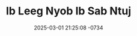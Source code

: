 ---
layout: movie-video-data
date: 2025-03-01 21:25:08 -0734
categories: movie front

# Site Attributes
title: "Ib Leeg Nyob Ib Sab Ntuj"
permalink: "/movie/Ib_Leeg_Nyob_Ib_Sab_Ntuj"

# Movie Attributes
synopsis: "Ib leeg nyob ib sab ntuj, yog ib zaj dab neeg qhia txog Poj Qaib thiab Nkauj See lawv txoj kev hlub. Yeej suab yog ib tug tub Hmoob Asmelikas, Poj Qaib thiab Nkauj see nkawv yog nkauj hmoob thaib. Tiamsis poj qaib thiab yeej suab nkawv yog muam yug nus yug. Yeej suab thiaj tau mus saib poj qaib lawv tim thaibteb. nkawv sib pom sib nyiam heev, tiam sis nkawv ib leeg nyob ib sab ntuj tsis paub hais tias nkawv txoj kev hlub yuav zoo li cas. hos nkauj see yog ib tug ntxhais ntsuag nrig niam ntxawm thiab txiv ntxawm nyob xwb. niam ntxawm thiab txiv ntxawm tsis nyiam, tau coj nkauj see mus nrauj zoo, tiam sis nkauj see hmoov zoo yeej suab thiaj khaws tau nkauj see. Yeej suab hlub nkauj see heev tabsis ib leeg nyob ib sab ntuj tsis paub xyov yuav ua li cas. yog li no thiaj tshwm zaj dab neeg ib leeg nyob ib sab ntuj. "
producer: "World Video Promotions"
director: ""
writer: ""
video_link: "https://youtu.be/kEvtCWlBzaY?si=KKOlPHAGerSAajTO"
genre: ""
year: ""
release_type: ""
storage: "Center for Hmong Studies"
thumbnail: "/assets/images/movie_thumbnails/Ib Leeg Nyob Ib Sab Ntuj.jpeg"
publishing_company: "World Video Promotions"

# Sequels + Parts
base_movie: ""
total_parts: 0
sequel: ""

# Movie Cast
cast:
- name: "Hnub Yaj"
- name: "See kwm"
- name: "Tswj Fwm Vaj"
- name: "Vanida Lis"
- name: "Moos Yaj"
- name: "Suav Yaj"
- name: "Vaj Vaj"
---